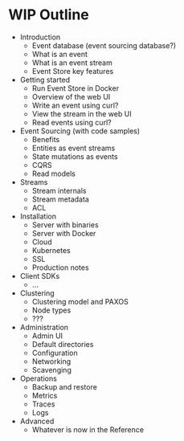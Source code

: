 # WIP Outline

- Introduction
  - Event database (event sourcing database?)
  - What is an event
  - What is an event stream
  - Event Store key features
- Getting started
  - Run Event Store in Docker
  - Overview of the web UI
  - Write an event using curl?
  - View the stream in the web UI
  - Read events using curl?
- Event Sourcing (with code samples)
  - Benefits
  - Entities as event streams
  - State mutations as events
  - CQRS
  - Read models
- Streams
  - Stream internals
  - Stream metadata
  - ACL
- Installation
  - Server with binaries
  - Server with Docker
  - Cloud
  - Kubernetes
  - SSL
  - Production notes
- Client SDKs
  - ...
- Clustering
  - Clustering model and PAXOS
  - Node types
  - ???
- Administration
  - Admin UI
  - Default directories
  - Configuration
  - Networking
  - Scavenging
- Operations
  - Backup and restore
  - Metrics
  - Traces
  - Logs
- Advanced
  - Whatever is now in the Reference
